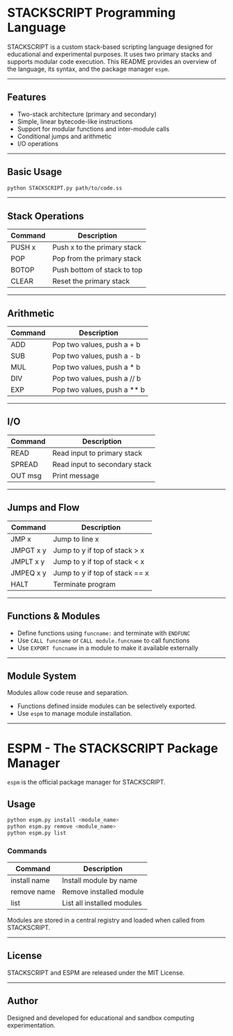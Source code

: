 # STACKSCRIPT Programming Language

STACKSCRIPT is a custom stack-based scripting language designed for educational and experimental purposes. It uses two primary stacks and supports modular code execution. This README provides an overview of the language, its syntax, and the package manager `espm`.

---

## Features

* Two-stack architecture (primary and secondary)
* Simple, linear bytecode-like instructions
* Support for modular functions and inter-module calls
* Conditional jumps and arithmetic
* I/O operations

---

## Basic Usage

```bash
python STACKSCRIPT.py path/to/code.ss
```

---

## Stack Operations

| Command | Description                 |
| ------- | --------------------------- |
| PUSH x  | Push x to the primary stack |
| POP     | Pop from the primary stack  |
| BOTOP   | Push bottom of stack to top |
| CLEAR   | Reset the primary stack     |

---

## Arithmetic

| Command | Description                   |
| ------- | ----------------------------- |
| ADD     | Pop two values, push a + b    |
| SUB     | Pop two values, push a - b    |
| MUL     | Pop two values, push a \* b   |
| DIV     | Pop two values, push a // b   |
| EXP     | Pop two values, push a \*\* b |

---

## I/O

| Command | Description                   |
| ------- | ----------------------------- |
| READ    | Read input to primary stack   |
| SPREAD  | Read input to secondary stack |
| OUT msg | Print message                 |

---

## Jumps and Flow

| Command   | Description                    |
| --------- | ------------------------------ |
| JMP x     | Jump to line x                 |
| JMPGT x y | Jump to y if top of stack > x  |
| JMPLT x y | Jump to y if top of stack < x  |
| JMPEQ x y | Jump to y if top of stack == x |
| HALT      | Terminate program              |

---

## Functions & Modules

* Define functions using `funcname:` and terminate with `ENDFUNC`
* Use `CALL funcname` or `CALL module.funcname` to call functions
* Use `EXPORT funcname` in a module to make it available externally

---

## Module System

Modules allow code reuse and separation.

* Functions defined inside modules can be selectively exported.
* Use `espm` to manage module installation.

---

# ESPM - The STACKSCRIPT Package Manager

`espm` is the official package manager for STACKSCRIPT.

## Usage

```bash
python espm.py install <module_name>
python espm.py remove <module_name>
python espm.py list
```

### Commands

| Command      | Description                |
| ------------ | -------------------------- |
| install name | Install module by name     |
| remove name  | Remove installed module    |
| list         | List all installed modules |

Modules are stored in a central registry and loaded when called from STACKSCRIPT.

---

## License

STACKSCRIPT and ESPM are released under the MIT License.

---

## Author

Designed and developed for educational and sandbox computing experimentation.

